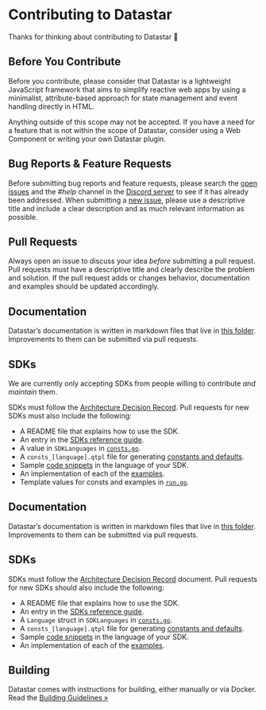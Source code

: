 # Contributing to Datastar

Thanks for thinking about contributing to Datastar 🚀

## Before You Contribute

Before you contribute, please consider that Datastar is a lightweight JavaScript framework that aims to simplify reactive web apps by using a minimalist, attribute-based approach for state management and event handling directly in HTML.

Anything outside of this scope may not be accepted. If you have a need for a feature that is not within the scope of Datastar, consider using a Web Component or writing your own Datastar plugin.

## Bug Reports & Feature Requests

Before submitting bug reports and feature requests, please search the [open issues](https://github.com/starfederation/datastar/issues) and the _#help_ channel in the [Discord server](https://discord.gg/bnRNgZjgPh) to see if it has already been addressed. When submitting a [new issue](https://github.com/starfederation/datastar/issues/new), please use a descriptive title and include a clear description and as much relevant information as possible.

## Pull Requests

Always open an issue to discuss your idea _before_ submitting a pull request. Pull requests must have a descriptive title and clearly describe the problem and solution. If the pull request adds or changes behavior, documentation and examples should be updated accordingly.

## Documentation

Datastar’s documentation is written in markdown files that live in [this folder](https://github.com/starfederation/datastar/tree/develop/site/static/md). Improvements to them can be submitted via pull requests.

## SDKs

We are currently only accepting SDKs from people willing to contribute _and maintain_ them.

SDKs must follow the [Architecture Decision Record](https://github.com/starfederation/datastar/blob/develop/sdk/README.md). Pull requests for new SDKs must also include the following:

- A README file that explains how to use the SDK.
- An entry in the [SDKs reference guide](https://github.com/starfederation/datastar/blob/develop/site/static/md/reference/sdks.md).
- A value in `SDKLanguages` in [`consts.go`](https://github.com/starfederation/datastar/blob/develop/build/consts.go).
- A `consts_[language].qtpl` file for generating [constants and defaults](https://github.com/starfederation/datastar/blob/develop/build).
- Sample [code snippets](https://github.com/starfederation/datastar/tree/develop/site/static/code_snippets) in the language of your SDK.
- An implementation of each of the [examples](https://github.com/starfederation/datastar/tree/develop/examples).
- Template values for consts and examples in [`run.go`](https://github.com/starfederation/datastar/blob/develop/build/run.go).

## Documentation

Datastar’s documentation is written in markdown files that live in [this folder](https://github.com/starfederation/datastar/tree/develop/site/static/md). Improvements to them can be submitted via pull requests.

## SDKs

SDKs must follow the [Architecture Decision Record](https://github.com/starfederation/datastar/blob/develop/sdk/README.md) document. Pull requests for new SDKs should also include the following:

- A README file that explains how to use the SDK.
- An entry in the [SDKs reference guide](https://github.com/starfederation/datastar/blob/develop/site/static/md/reference/sdks.md).
- A `Language` struct in `SDKLanguages` in [`consts.go`](https://github.com/starfederation/datastar/blob/develop/build/consts.go).
- A `consts_[language].qtpl` file for generating [constants and defaults](https://github.com/starfederation/datastar/blob/develop/build).
- Sample [code snippets](https://github.com/starfederation/datastar/tree/develop/site/static/code_snippets) in the language of your SDK.
- An implementation of each of the [examples](https://github.com/starfederation/datastar/tree/develop/examples).

## Building

Datastar comes with instructions for building, either manually or via Docker. Read the [Building Guidelines »](BUILDING.md)
